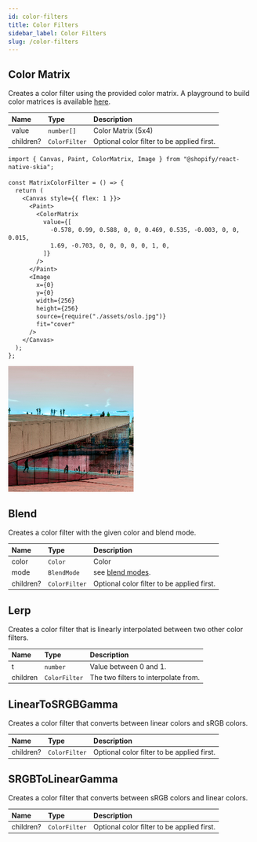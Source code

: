 ```yaml
---
id: color-filters
title: Color Filters
sidebar_label: Color Filters
slug: /color-filters
---
```


## Color Matrix

Creates a color filter using the provided color matrix.
A playground to build color matrices is available [here](https://fecolormatrix.com/). 

| Name       | Type          |  Description                               |
|:-----------|:--------------|:-------------------------------------------|
| value      | `number[]`    | Color Matrix (5x4)                         |
| children?  | `ColorFilter` | Optional color filter to be applied first. |

```tsx twoslash
import { Canvas, Paint, ColorMatrix, Image } from "@shopify/react-native-skia";

const MatrixColorFilter = () => {
  return (
    <Canvas style={{ flex: 1 }}>
      <Paint>
        <ColorMatrix
          value={[
            -0.578, 0.99, 0.588, 0, 0, 0.469, 0.535, -0.003, 0, 0, 0.015,
            1.69, -0.703, 0, 0, 0, 0, 0, 1, 0,
          ]}
        />
      </Paint>
      <Image
        x={0}
        y={0}
        width={256}
        height={256}
        source={require("./assets/oslo.jpg")}
        fit="cover"
      />
    </Canvas>
  );
};
```

![Matrix Color Filter](assets/color-filters/matrix.png)

## Blend

Creates a color filter with the given color and blend mode.

| Name       | Type          |  Description                                      |
|:-----------|:--------------|:--------------------------------------------------|
| color      | `Color`       | Color                                             |
| mode       | `BlendMode`   | see [blend modes](paint/properties.md#blend-mode).|
| children?  | `ColorFilter` | Optional color filter to be applied first.        |

## Lerp

Creates a color filter that is linearly interpolated between two other color filters.

| Name      | Type          |  Description                               |
|:----------|:--------------|:-------------------------------------------|
| t         | `number`      | Value between 0 and 1.                     |
| children  | `ColorFilter` | The two filters to interpolate from. |

## LinearToSRGBGamma

Creates a color filter that converts between linear colors and sRGB colors.

| Name       | Type          |  Description                                      |
|:-----------|:--------------|:--------------------------------------------------|
| children?  | `ColorFilter` | Optional color filter to be applied first.        |

## SRGBToLinearGamma

Creates a color filter that converts between sRGB colors and linear colors.

| Name       | Type          |  Description                                      |
|:-----------|:--------------|:--------------------------------------------------|
| children?  | `ColorFilter` | Optional color filter to be applied first.        |